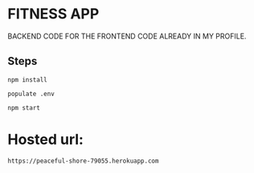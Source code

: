 # FITNESS APP
BACKEND CODE FOR THE FRONTEND CODE ALREADY IN MY PROFILE.

## Steps

```npm install```

```populate .env```

```npm start```
# Hosted url: 
```https://peaceful-shore-79055.herokuapp.com```
